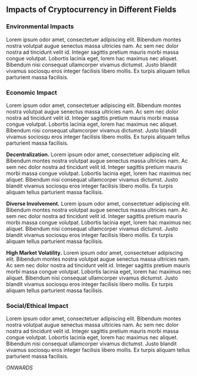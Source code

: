 ## Impacts of Cryptocurrency in Different Fields 

### Environmental Impacts

Lorem ipsum odor amet, consectetuer adipiscing elit. Bibendum montes nostra volutpat augue senectus massa ultricies nam. Ac sem nec dolor nostra ad tincidunt velit id. Integer sagittis pretium mauris morbi massa congue volutpat. Lobortis lacinia eget, lorem hac maximus nec aliquet. Bibendum nisi consequat ullamcorper vivamus dictumst. Justo blandit vivamus sociosqu eros integer facilisis libero mollis. Ex turpis aliquam tellus parturient massa facilisis.

### Economic Impact

Lorem ipsum odor amet, consectetuer adipiscing elit. Bibendum montes nostra volutpat augue senectus massa ultricies nam. Ac sem nec dolor nostra ad tincidunt velit id. Integer sagittis pretium mauris morbi massa congue volutpat. Lobortis lacinia eget, lorem hac maximus nec aliquet. Bibendum nisi consequat ullamcorper vivamus dictumst. Justo blandit vivamus sociosqu eros integer facilisis libero mollis. Ex turpis aliquam tellus parturient massa facilisis.

**Decentralization.** Lorem ipsum odor amet, consectetuer adipiscing elit. Bibendum montes nostra volutpat augue senectus massa ultricies nam. Ac sem nec dolor nostra ad tincidunt velit id. Integer sagittis pretium mauris morbi massa congue volutpat. Lobortis lacinia eget, lorem hac maximus nec aliquet. Bibendum nisi consequat ullamcorper vivamus dictumst. Justo blandit vivamus sociosqu eros integer facilisis libero mollis. Ex turpis aliquam tellus parturient massa facilisis.

**Diverse Involvement.** Lorem ipsum odor amet, consectetuer adipiscing elit. Bibendum montes nostra volutpat augue senectus massa ultricies nam. Ac sem nec dolor nostra ad tincidunt velit id. Integer sagittis pretium mauris morbi massa congue volutpat. Lobortis lacinia eget, lorem hac maximus nec aliquet. Bibendum nisi consequat ullamcorper vivamus dictumst. Justo blandit vivamus sociosqu eros integer facilisis libero mollis. Ex turpis aliquam tellus parturient massa facilisis.

**High Market Volatility.** Lorem ipsum odor amet, consectetuer adipiscing elit. Bibendum montes nostra volutpat augue senectus massa ultricies nam. Ac sem nec dolor nostra ad tincidunt velit id. Integer sagittis pretium mauris morbi massa congue volutpat. Lobortis lacinia eget, lorem hac maximus nec aliquet. Bibendum nisi consequat ullamcorper vivamus dictumst. Justo blandit vivamus sociosqu eros integer facilisis libero mollis. Ex turpis aliquam tellus parturient massa facilisis.

### Social/Ethical Impact

Lorem ipsum odor amet, consectetuer adipiscing elit. Bibendum montes nostra volutpat augue senectus massa ultricies nam. Ac sem nec dolor nostra ad tincidunt velit id. Integer sagittis pretium mauris morbi massa congue volutpat. Lobortis lacinia eget, lorem hac maximus nec aliquet. Bibendum nisi consequat ullamcorper vivamus dictumst. Justo blandit vivamus sociosqu eros integer facilisis libero mollis. Ex turpis aliquam tellus parturient massa facilisis.


*ONWARDS*